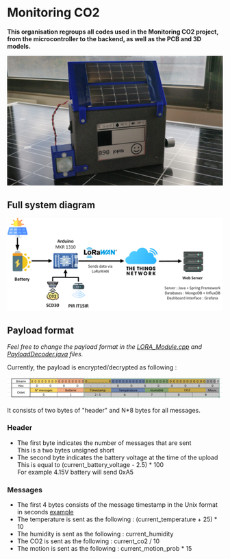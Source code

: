 # Monitoring CO2

**This organisation regroups all codes used in the Monitoring CO2 project, from the microcontroller to the backend, as well as the PCB and 3D models.**

![Main image](https://raw.githubusercontent.com/Monitoring-CO2/.github/main/images/Full_front.jpg)

## Full system diagram

![Diagram](https://raw.githubusercontent.com/Monitoring-CO2/.github/main/images/Full_diagram.png)

## Payload format

*Feel free to change the payload format in the [LORA_Module.cpp](https://github.com/Monitoring-CO2/Arduino-full/blob/main/src/LORA_Module.cpp) and [PayloadDecoder.java](https://github.com/Monitoring-CO2/Backend-server/blob/main/src/main/java/fr/polytech/monitoringco2server/LoRa/PayloadDecoder.java) files.*

Currently, the payload is encrypted/decrypted as following :

![Payload](https://raw.githubusercontent.com/Monitoring-CO2/.github/main/images/payload.jpg)

It consists of two bytes of "header" and N\*8 bytes for all messages.

### Header

- The first byte indicates the number of messages that are sent  
  This is a two bytes unsigned short
- The second byte indicates the battery voltage at the time of the upload  
  This is equal to (current_battery_voltage - 2.5) * 100  
  For example 4.15V battery will send 0xA5
  
### Messages

- The first 4 bytes consists of the message timestamp in the Unix format in seconds [example](https://www.epochconverter.com/)
- The temperature is sent as the following : (current_temperature + 25) * 10
- The humidity is sent as the following : current_humidity
- The CO2 is sent as the following : current_co2 / 10
- The motion is sent as the following : current_motion_prob * 15
